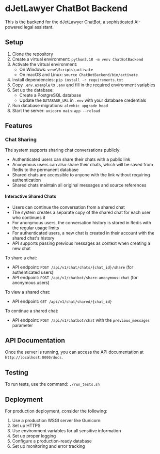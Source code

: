 # dJetLawyer ChatBot Backend

This is the backend for the dJetLawyer ChatBot, a sophisticated AI-powered legal assistant.

## Setup

1. Clone the repository
2. Create a virtual environment: `python3.10 -m venv ChatBotBackend`
3. Activate the virtual environment:
   - On Windows: `venv\Scripts\activate`
   - On macOS and Linux: `source ChatBotBackend/bin/activate`
4. Install dependencies: `pip install -r requirements.txt`
5. Copy `.env.example` to `.env` and fill in the required environment variables
6. Set up the database:
   - Create a PostgreSQL database
   - Update the `DATABASE_URL` in `.env` with your database credentials
7. Run database migrations: `alembic upgrade head`
8. Start the server: `uvicorn main:app --reload`

## Features

### Chat Sharing

The system supports sharing chat conversations publicly:

- Authenticated users can share their chats with a public link
- Anonymous users can also share their chats, which will be saved from Redis to the permanent database
- Shared chats are accessible to anyone with the link without requiring authentication
- Shared chats maintain all original messages and source references

#### Interactive Shared Chats

- Users can continue the conversation from a shared chat
- The system creates a separate copy of the shared chat for each user who continues it
- For anonymous users, the conversation history is stored in Redis with the regular usage limits
- For authenticated users, a new chat is created in their account with the shared chat's history
- API supports passing previous messages as context when creating a new chat

To share a chat:
- API endpoint: `POST /api/v1/chat/chats/{chat_id}/share` (for authenticated users)
- API endpoint: `POST /api/v1/chatbot/share-anonymous-chat` (for anonymous users)

To view a shared chat:
- API endpoint: `GET /api/v1/chat/shared/{chat_id}`

To continue a shared chat:
- API endpoint: `POST /api/v1/chatbot/chat` with the `previous_messages` parameter

## API Documentation

Once the server is running, you can access the API documentation at `http://localhost:8000/docs`.

## Testing

To run tests, use the command: `./run_tests.sh`

## Deployment

For production deployment, consider the following:

1. Use a production WSGI server like Gunicorn
2. Set up HTTPS
3. Use environment variables for all sensitive information
4. Set up proper logging
5. Configure a production-ready database
6. Set up monitoring and error tracking
